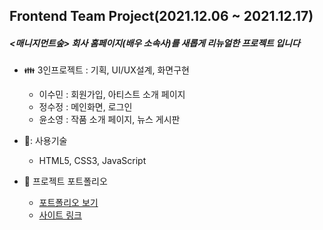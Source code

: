 ## Frontend Team Project(2021.12.06 ~ 2021.12.17)
##### <매니지먼트숲> 회사 홈페이지(배우 소속사)를 새롭게 리뉴얼한 프로젝트 입니다   

* :family: 3인프로젝트 : 기획, UI/UX설계, 화면구현
  * 이수민 : 회원가입, 아티스트 소개 페이지
  * 정수정 : 메인화면, 로그인
  * 윤소영 : 작품 소개 페이지, 뉴스 게시판
  
* :pushpin:: 사용기술
  * HTML5, CSS3, JavaScript 

* :rocket: 프로젝트 포트폴리오
  * [포트폴리오 보기](https://drive.google.com/file/d/1x6vOc2COEmuKYt9eJyUcqamdEDqXBRur/view?usp=sharing)
  * [사이트 링크](http://gingerbeer.dothome.co.kr/)
